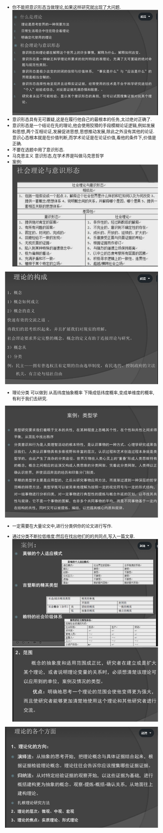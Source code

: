 + 你不能把意识形态当做理论,如果这样研究就出现了大问题.
![](2022-10-20-12-23-44.png)
+ 意识形态具有无可置疑,这是在履行他自己的最根本的任务,太过绝对正确了.
+ 意识形态是一个结论在先的理论,他会使用狡猾的手段模糊论证逻辑,例如发展和思想,两个互相论证,发展促进思想,思想推动发展,除此之外没有其他的论证.意识心态根本就是在价值判断,而学术论证是在论证价值,看他的条件下,价值是正确.
+ 不要在选题中用了意识形态.
+ 马克思主义 意识形态,在学术界是叫做马克思哲学
+ 案例:
   ![](2022-10-20-12-34-03.png)

![](![](2022-10-20-12-48-01.png).png)
+ 理论分类 可以做到 从高纬度抽象概率 下降成低纬度概率,变成单维度的概率,有利于我们去研究.

![](2022-10-20-13-20-52.png)
+ 一定需要在大量论文中,进行分类供你的论文进行写作.

+ 通过分类不断拉低维度:然后在找出他们的的共同点,写入一篇文章.
![](2022-10-20-13-36-10.png)
![](2022-10-20-13-46-01.png)

![](2022-10-20-13-50-19.png)
























